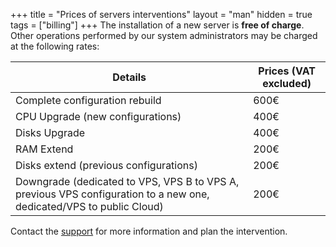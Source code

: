 +++
title = "Prices of servers interventions"
layout = "man"
hidden = true
tags = ["billing"]
+++
The installation of a new server is **free of charge**. Other operations performed by our system administrators may be charged at the following rates:

| Details                                                                                                                | Prices (VAT excluded) |
| ---------------------------------------------------------------------------------------------------------------------- | --------------------- |
| Complete configuration rebuild                                                                                         | 600€                  |
| CPU Upgrade (new  configurations)                                                                                      | 400€                  |
| Disks Upgrade                                                                                                          | 400€                  |
| RAM Extend                                                                                                             | 200€                  |
| Disks extend (previous configurations)                                                                                 | 200€                  |
| Downgrade (dedicated to VPS, VPS B to VPS A, previous VPS configuration to a new one, dedicated/VPS to public Cloud) | 200€                  |

Contact the [support](https://admin.alwaysdata.com/support/add/) for more information and plan the intervention.
